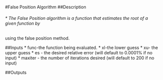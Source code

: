#False Position Algorithm 
##Description
###### * The False Position algorithm is a function that estimates the root of a given function by
using the false position method.

##Inputs
    * func-the function being evaluated.
    * xl-the lower guess
    * xu- the upper guess
    * es - the desired relative error (will default to 0.0001% if no
     input)
    * maxiter - the number of iterations desired (will default to 200 if no
     input)

##Outputs
